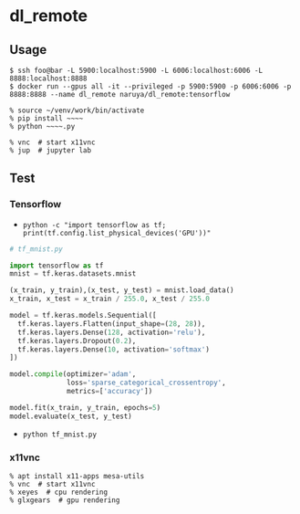 # dl_remote

## Usage

```
$ ssh foo@bar -L 5900:localhost:5900 -L 6006:localhost:6006 -L 8888:localhost:8888
$ docker run --gpus all -it --privileged -p 5900:5900 -p 6006:6006 -p 8888:8888 --name dl_remote naruya/dl_remote:tensorflow

% source ~/venv/work/bin/activate
% pip install ~~~~
% python ~~~~.py

% vnc  # start x11vnc
% jup  # jupyter lab
```

## Test

### Tensorflow
- `python -c "import tensorflow as tf; print(tf.config.list_physical_devices('GPU'))"`

```tf_mnist.py
# tf_mnist.py

import tensorflow as tf
mnist = tf.keras.datasets.mnist

(x_train, y_train),(x_test, y_test) = mnist.load_data()
x_train, x_test = x_train / 255.0, x_test / 255.0

model = tf.keras.models.Sequential([
  tf.keras.layers.Flatten(input_shape=(28, 28)),
  tf.keras.layers.Dense(128, activation='relu'),
  tf.keras.layers.Dropout(0.2),
  tf.keras.layers.Dense(10, activation='softmax')
])

model.compile(optimizer='adam',
              loss='sparse_categorical_crossentropy',
              metrics=['accuracy'])

model.fit(x_train, y_train, epochs=5)
model.evaluate(x_test, y_test)
```

- `python tf_mnist.py`

### x11vnc

```
% apt install x11-apps mesa-utils
% vnc  # start x11vnc
% xeyes  # cpu rendering
% glxgears  # gpu rendering
```
